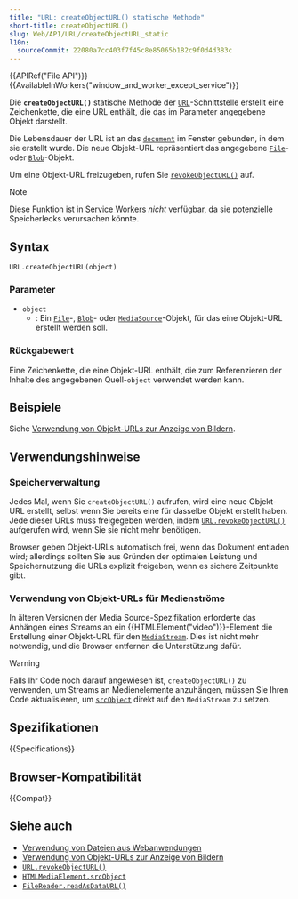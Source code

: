 ```yaml
---
title: "URL: createObjectURL() statische Methode"
short-title: createObjectURL()
slug: Web/API/URL/createObjectURL_static
l10n:
  sourceCommit: 22080a7cc403f7f45c8e85065b182c9f0d4d383c
---
```


{{APIRef("File API")}} {{AvailableInWorkers("window_and_worker_except_service")}}

Die **`createObjectURL()`** statische Methode der [`URL`](/de/docs/Web/API/URL)-Schnittstelle
erstellt eine Zeichenkette, die eine URL enthält, die das im Parameter angegebene Objekt darstellt.

Die Lebensdauer der URL ist an das [`document`](/de/docs/Web/API/Document)
im Fenster gebunden, in dem sie erstellt wurde. Die neue Objekt-URL repräsentiert das angegebene
[`File`](/de/docs/Web/API/File)- oder [`Blob`](/de/docs/Web/API/Blob)-Objekt.

Um eine Objekt-URL freizugeben, rufen Sie [`revokeObjectURL()`](/de/docs/Web/API/URL/revokeObjectURL_static) auf.

> [!NOTE]
> Diese Funktion ist in [Service Workers](/de/docs/Web/API/Service_Worker_API) _nicht_ verfügbar, da sie potenzielle Speicherlecks verursachen könnte.

## Syntax

```js-nolint
URL.createObjectURL(object)
```

### Parameter

- `object`
  - : Ein [`File`](/de/docs/Web/API/File)-, [`Blob`](/de/docs/Web/API/Blob)- oder [`MediaSource`](/de/docs/Web/API/MediaSource)-Objekt,
    für das eine Objekt-URL erstellt werden soll.

### Rückgabewert

Eine Zeichenkette, die eine Objekt-URL enthält, die zum Referenzieren der Inhalte
des angegebenen Quell-`object` verwendet werden kann.

## Beispiele

Siehe [Verwendung von Objekt-URLs zur Anzeige von Bildern](/de/docs/Web/API/File_API/Using_files_from_web_applications#example_using_object_urls_to_display_images).

## Verwendungshinweise

### Speicherverwaltung

Jedes Mal, wenn Sie `createObjectURL()` aufrufen, wird eine neue Objekt-URL erstellt, selbst wenn
Sie bereits eine für dasselbe Objekt erstellt haben. Jede dieser URLs muss freigegeben werden,
indem [`URL.revokeObjectURL()`](/de/docs/Web/API/URL/revokeObjectURL_static) aufgerufen wird, wenn Sie sie nicht mehr benötigen.

Browser geben Objekt-URLs automatisch frei, wenn das Dokument entladen wird; allerdings
sollten Sie aus Gründen der optimalen Leistung und Speichernutzung die URLs explizit freigeben, wenn es sichere Zeitpunkte gibt.

### Verwendung von Objekt-URLs für Medienströme

In älteren Versionen der Media Source-Spezifikation erforderte das Anhängen eines Streams an ein
{{HTMLElement("video")}}-Element die Erstellung einer Objekt-URL für den
[`MediaStream`](/de/docs/Web/API/MediaStream). Dies ist nicht mehr notwendig, und die Browser entfernen
die Unterstützung dafür.

> [!WARNING]
> Falls Ihr Code noch darauf angewiesen ist,
> `createObjectURL()` zu verwenden, um Streams an Medienelemente anzuhängen,
> müssen Sie Ihren Code aktualisieren, um [`srcObject`](/de/docs/Web/API/HTMLMediaElement/srcObject) direkt auf den `MediaStream` zu setzen.

## Spezifikationen

{{Specifications}}

## Browser-Kompatibilität

{{Compat}}

## Siehe auch

- [Verwendung von Dateien aus Webanwendungen](/de/docs/Web/API/File_API/Using_files_from_web_applications)
- [Verwendung von Objekt-URLs zur Anzeige von Bildern](/de/docs/Web/API/File_API/Using_files_from_web_applications#example_using_object_urls_to_display_images)
- [`URL.revokeObjectURL()`](/de/docs/Web/API/URL/revokeObjectURL_static)
- [`HTMLMediaElement.srcObject`](/de/docs/Web/API/HTMLMediaElement/srcObject)
- [`FileReader.readAsDataURL()`](/de/docs/Web/API/FileReader/readAsDataURL)
